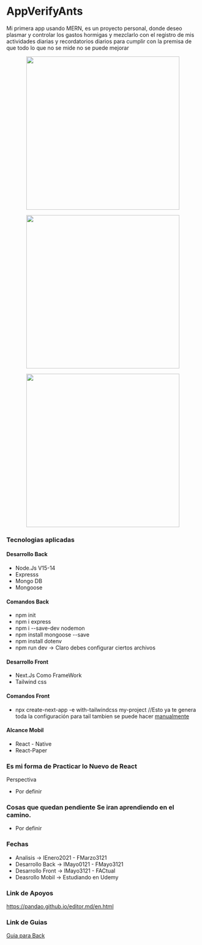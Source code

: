 # AppVerifyAnts
Mi primera app usando MERN, es un proyecto personal, donde deseo plasmar y controlar los gastos hormigas y mezclarlo con el registro de mis actividades diarias y recordatorios diarios para cumplir con la premisa de que todo lo que no se mide no se puede mejorar

<p align="center"><img src="https://alejandrojs.files.wordpress.com/2019/09/ios-android-development-using-react-native.png" width="400"> </p>

<p align="center"><img src="https://i.morioh.com/2019/12/24/53dcf7ce495e.jpg" width="400"> </p>

<p align="center"><img src="https://www.atsistemas.com/dam/jcr:20b575da-1767-43dc-b18f-4f2a9f722877/1375-775-tailwind-css.png" width="400"> </p>


### Tecnologias aplicadas 
#### Desarrollo Back 
- Node.Js V15-14 
- Expresss 
- Mongo DB
- Mongoose 

#### Comandos Back 
- npm init
- npm i express
- npm i --save-dev nodemon
- npm install mongoose --save
- npm install dotenv
- npm run dev -> Claro debes configurar ciertos archivos 

#### Desarrollo Front  
- Next.Js Como FrameWork
- Tailwind css 

#### Comandos Front 
- npx create-next-app -e with-tailwindcss my-project //Esto ya te genera toda la configuración para tail tambien se puede hacer [manualmente](https://tailwindcss.com/docs/guides/nextjs)

#### Alcance Mobil 
- React - Native 
- React-Paper 

### Es mi forma de Practicar lo Nuevo de React 

Perspectiva
- Por definir 

### Cosas que quedan pendiente Se iran aprendiendo en el camino. 
- Por definir 

### Fechas

- Analisis         -> IEnero2021 - FMarzo3121 
- Desarrollo Back  -> IMayo0121 - FMayo3121
- Desarrollo Front -> IMayo3121 - FACtual
- Deasrollo Mobil  -> Estudiando en Udemy  

### Link de Apoyos  
https://pandao.github.io/editor.md/en.html

### Link de Guias 
[Guia para Back](https://docs.google.com/document/d/1XUuNH7dnrRydDHygcJM-Mqaxtfcih-i49stPy0IMwLA/edit#)

